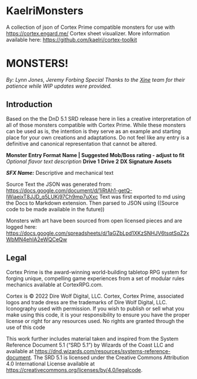 # KaelriMonsters
A collection of json of Cortex Prime compatible monsters for use with https://cortex.engard.me/ Cortex sheet visualizer. More information available here: https://github.com/kaelri/cortex-toolkit

# MONSTERS!
*By: Lynn Jones, Jeremy Forbing*
*Special Thanks to the [Xine](https://xine.ink) team for their patience while WIP updates were provided.*

## Introduction
Based on the the DnD 5.1 SRD release here in lies a creative interpretation of all of those monsters compatible with Cortex Prime. While these monsters can be used as is, the intention is they serve as an example and starting place for your own creations and adaptations. Do not feel like any entry is a definitive and canonical representation that cannot be altered. 

**Monster Entry Format**
**Name | Suggested Mob/Boss rating - adjust to fit**
*Optional flavor text description*
	**Drive 1**
	**Drive 2**
**DX Signature Assets**

***SFX Name:*** Descriptive and mechanical text

Source Text the JSON was generated from: https://docs.google.com/document/d/1iRtAh1-getQ-lWjaejxT8JJD_q5LUKj97Ch9mp7uXxc
Text was first exported to md using the Docs to Markdown extension. Then parsed to JSON using ((Source code to be made available in the future))

Monsters with art have been sourced from open licensed pieces and are logged here: https://docs.google.com/spreadsheets/d/1aGZbLpd1XKzSNHJV6tsqtSqZ2xWbMN4ehIA2eWQCeQw

## Legal
Cortex Prime is the award-winning world-building tabletop RPG system for forging unique, compelling game experiences from a set of modular rules mechanics available at CortexRPG.com.

Cortex is © 2022 Dire Wolf Digital, LLC. Cortex, Cortex Prime, associated logos and trade dress are the trademarks of Dire Wolf Digital, LLC. Iconography used with permission. If you wish to publish or sell what you make using this code, it is your responsibility to ensure you have the proper license or right for any resources used. No rights are granted through the use of this code

This work further includes material taken and inspired from the System Reference Document 5.1 (“SRD 5.1”) by Wizards of the Coast LLC and available at https://dnd.wizards.com/resources/systems-reference-document. The SRD 5.1 is licensed under the Creative Commons Attribution 4.0 International License available at https://creativecommons.org/licenses/by/4.0/legalcode.
